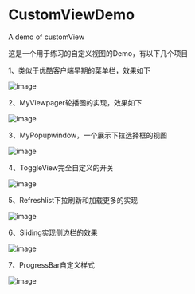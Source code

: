 # CustomViewDemo
A demo of customView

这是一个用于练习的自定义视图的Demo，有以下几个项目

1、类似于优酷客户端早期的菜单栏，效果如下

![image](https://github.com/liaozhoubei/CustomViewDemo/blob/master/image/youkumenu.gif)


2、MyViewpager轮播图的实现，效果如下

![image](https://github.com/liaozhoubei/CustomViewDemo/blob/master/image/myviewpager.gif)

3、MyPopupwindow，一个展示下拉选择框的视图

![image](https://github.com/liaozhoubei/CustomViewDemo/blob/master/image/MyPopupwindow.gif)

4、ToggleView完全自定义的开关

![image](https://github.com/liaozhoubei/CustomViewDemo/blob/master/image/toggleview.gif)

5、Refreshlist下拉刷新和加载更多的实现

![image](https://github.com/liaozhoubei/CustomViewDemo/blob/master/image/Refreshlist.gif)

6、Sliding实现侧边栏的效果

![image](https://github.com/liaozhoubei/CustomViewDemo/blob/master/image/Sliding.gif)

7、ProgressBar自定义样式

![image](https://github.com/liaozhoubei/CustomViewDemo/blob/master/image/progressbar.gif)


